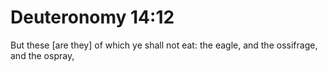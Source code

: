 # Deuteronomy 14:12

But these [are they] of which ye shall not eat: the eagle, and the ossifrage, and the ospray,